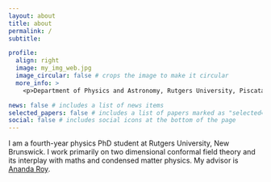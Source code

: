 ```yaml
---
layout: about
title: about
permalink: /
subtitle: 

profile:
  align: right
  image: my_img_web.jpg
  image_circular: false # crops the image to make it circular
  more_info: >
    <p>Department of Physics and Astronomy, Rutgers University, Piscataway, <p> NJ 08854</p>

news: false # includes a list of news items
selected_papers: false # includes a list of papers marked as "selected={true}"
social: false # includes social icons at the bottom of the page
---
```


I am a fourth-year physics PhD student at Rutgers University, New Brunswick. I work primarily on two dimensional conformal field theory and its interplay with maths and condensed matter physics. My advisor is [Ananda Roy](https://sites.rutgers.edu/ananda-roy/).

 